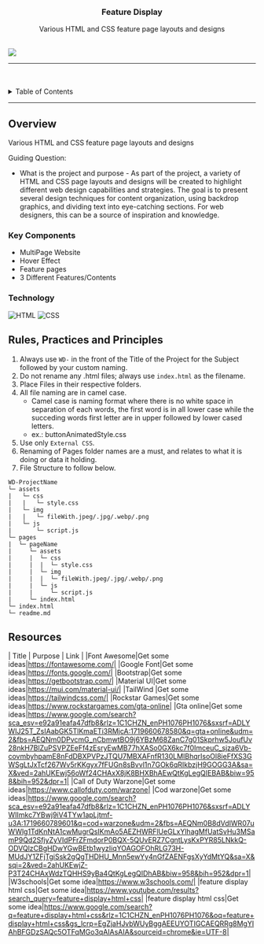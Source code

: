 <a name="readme-top">

<br/>

<br />
<div align="center">
  <a href="https://github.com/GodwinAblao">

  </a>

  <h3 align="center">Feature Display</h3>
</div>

<div align="center">
  Various HTML and CSS feature page layouts and designs
</div>

<br />


![](https://visit-counter.vercel.app/counter.png?page=GodwinAblao/WD-seatwork4)

---

<br />
<br />


<details>
  <summary>Table of Contents</summary>
  <ol>
    <li>
      <a href="#overview">Overview</a>
      <ol>
        <li>
          <a href="#key-components">Key Components</a>
        </li>
        <li>
          <a href="#technology">Technology</a>
        </li>
      </ol>
    </li>
    <li>
      <a href="#rule,-practices-and-principles">Rules, Practices and Principles</a>
    </li>
    <li>
      <a href="#resources">Resources</a>
    </li>
  </ol>
</details>

---

## Overview


<!-- The following are just sample -->
Various HTML and CSS feature page layouts and designs

Guiding Question:
- What is the project and purpose - As part of the project, a variety of HTML and CSS page layouts and designs will be created to highlight different web design capabilities and strategies. The goal is to present several design techniques for content organization, using backdrop graphics, and dividing text into eye-catching sections. For web designers, this can be a source of inspiration and knowledge.

### Key Components

<!-- The following are just sample -->
- MultiPage Website
- Hover Effect
- Feature pages
- 3 Different Features/Contents


### Technology

![HTML](https://img.shields.io/badge/HTML-E34F26?style=for-the-badge&logo=html5&logoColor=white)
![CSS](https://img.shields.io/badge/CSS-1572B6?style=for-the-badge&logo=css3&logoColor=white)


## Rules, Practices and Principles
1. Always use `WD-` in the front of the Title of the Project for the Subject followed by your custom naming.
2. Do not rename any .html files; always use `index.html` as the filename.
3. Place Files in their respective folders.
4. All file naming are in camel case.
   - Camel case is naming format where there is no white space in separation of each words, the first word is in all lower case while the succeding words first letter are in upper followed by lower cased letters.
   - ex.: buttonAnimatedStyle.css
5. Use only `External CSS`.
6. Renaming of Pages folder names are a must, and relates to what it is doing or data it holding.
7. File Structure to follow below.

```
WD-ProjectName
└─ assets
|   └─ css
|   |   └─ style.css
|   └─ img
|   |   └─ fileWith.jpeg/.jpg/.webp/.png
|   └─ js
|       └─ script.js
└─ pages
|  └─ pageName
|     └─ assets
|     |  └─ css
|     |  |  └─ style.css
|     |  └─ img
|     |  |  └─ fileWith.jpeg/.jpg/.webp/.png
|     |  └─ js
|     |     └─ script.js
|     └─ index.html
└─ index.html
└─ readme.md
```

## Resources


| Title | Purpose | Link |
|Font Awesome|Get some ideas|https://fontawesome.com/|
|Google Font|Get some ideas|https://fonts.google.com/|
|Bootstrap|Get some ideas|https://getbootstrap.com/|
|Material UI|Get some ideas|https://mui.com/material-ui/|
|TailWind |Get some ideas|https://tailwindcss.com/|
|Rockstar Games|Get some ideas|https://www.rockstargames.com/gta-online|
|Gta online|Get some ideas|https://www.google.com/search?sca_esv=e92a91eafa47dfb8&rlz=1C1CHZN_enPH1076PH1076&sxsrf=ADLYWIJ25T_ZsIAabGK5TlKmaETi3RMjcA:1719660678580&q=gta+online&udm=2&fbs=AEQNm0DPvcmG_nCbmwtBO9j6YBzM68ZanC7g01Skprhw5JoufUv28nkH7BlZuPSVPZEeFf4zEsryEwMB77hXASo0GX6kc7f0ImceuC_sjza6Vb-covmbyhpamE8nFdDBXPVPzJTQU7MBXAFnfR130LMIBhqrIsoOl8ieFfXS3GWSgLtJxTcf267Wv5rKKgyx7fFUGn8sBvvl1n7GOk6qRIkbzjH9GOGG3A&sa=X&ved=2ahUKEwj56oWf24CHAxX8jK8BHXBhAEwQtKgLegQIEBAB&biw=958&bih=952&dpr=1|
|Call of Duty Warzone|Get some ideas|https://www.callofduty.com/warzone|
|Cod warzone|Get some ideas|https://www.google.com/search?sca_esv=e92a91eafa47dfb8&rlz=1C1CHZN_enPH1076PH1076&sxsrf=ADLYWIImkc7YBwj9iV4TYw1apLjtmf-u3A:1719660789601&q=cod+warzone&udm=2&fbs=AEQNm0B8dVdIWR07uWWlg1TdKnNtA1cwMugrQsIKmAo5AEZHWRFlUeGLxYlhagMfUatSvHu3MSamP9Qd2SfjyZyVIdPFrZFmdorP0BQX-5QUvERZ7CgntLysKxPYR85LNkkQ-ODVQlzCBgHDwYGwBEtb1wyzIiqYOAGOFOhRLG73H-MUdJY1ZFjTgiSsk2gQgTHDHU_Mnn5ewYy4nGfZAENFgsXyYdMtYQ&sa=X&sqi=2&ved=2ahUKEwjZ-P3T24CHAxWdzTQHHS9yBa4QtKgLegQIDhAB&biw=958&bih=952&dpr=1|
|W3schools|Get some idea|https://www.w3schools.com/|
|feature display html css|Get some idea|https://www.youtube.com/results?search_query=feature+display+html+css|
|feature display html css|Get some idea|https://www.google.com/search?q=feature+display+html+css&rlz=1C1CHZN_enPH1076PH1076&oq=feature+display+html+css&gs_lcrp=EgZjaHJvbWUyBggAEEUYOTIGCAEQRRg8MgYIAhBFGDzSAQc5OTFqMGo3qAIAsAIA&sourceid=chrome&ie=UTF-8|

